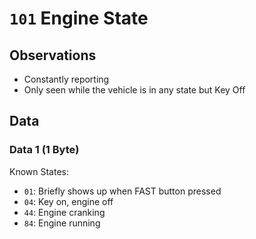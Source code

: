 # `101` Engine State

## Observations
- Constantly reporting
- Only seen while the vehicle is in any state but Key Off

## Data
### Data 1 (1 Byte)
Known States:
- `01`: Briefly shows up when FAST button pressed
- `04`: Key on, engine off
- `44`: Engine cranking
- `84`: Engine running